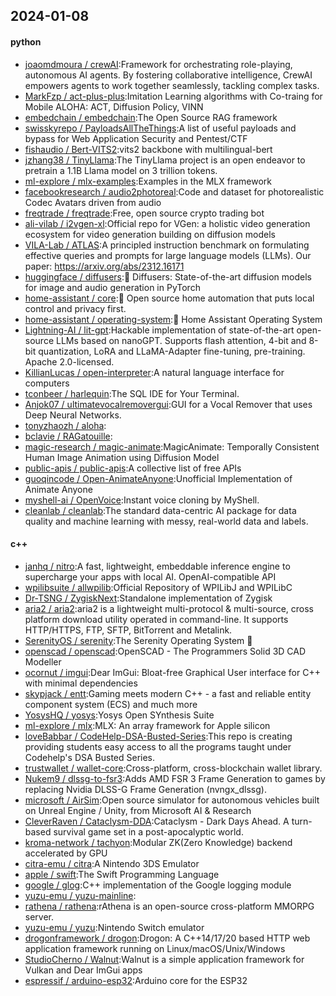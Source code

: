 ## 2024-01-08

#### python
* [joaomdmoura / crewAI](https://github.com/joaomdmoura/crewAI):Framework for orchestrating role-playing, autonomous AI agents. By fostering collaborative intelligence, CrewAI empowers agents to work together seamlessly, tackling complex tasks.
* [MarkFzp / act-plus-plus](https://github.com/MarkFzp/act-plus-plus):Imitation Learning algorithms with Co-traing for Mobile ALOHA: ACT, Diffusion Policy, VINN
* [embedchain / embedchain](https://github.com/embedchain/embedchain):The Open Source RAG framework
* [swisskyrepo / PayloadsAllTheThings](https://github.com/swisskyrepo/PayloadsAllTheThings):A list of useful payloads and bypass for Web Application Security and Pentest/CTF
* [fishaudio / Bert-VITS2](https://github.com/fishaudio/Bert-VITS2):vits2 backbone with multilingual-bert
* [jzhang38 / TinyLlama](https://github.com/jzhang38/TinyLlama):The TinyLlama project is an open endeavor to pretrain a 1.1B Llama model on 3 trillion tokens.
* [ml-explore / mlx-examples](https://github.com/ml-explore/mlx-examples):Examples in the MLX framework
* [facebookresearch / audio2photoreal](https://github.com/facebookresearch/audio2photoreal):Code and dataset for photorealistic Codec Avatars driven from audio
* [freqtrade / freqtrade](https://github.com/freqtrade/freqtrade):Free, open source crypto trading bot
* [ali-vilab / i2vgen-xl](https://github.com/ali-vilab/i2vgen-xl):Official repo for VGen: a holistic video generation ecosystem for video generation building on diffusion models
* [VILA-Lab / ATLAS](https://github.com/VILA-Lab/ATLAS):A principled instruction benchmark on formulating effective queries and prompts for large language models (LLMs). Our paper: https://arxiv.org/abs/2312.16171
* [huggingface / diffusers](https://github.com/huggingface/diffusers):🤗 Diffusers: State-of-the-art diffusion models for image and audio generation in PyTorch
* [home-assistant / core](https://github.com/home-assistant/core):🏡 Open source home automation that puts local control and privacy first.
* [home-assistant / operating-system](https://github.com/home-assistant/operating-system):🔰 Home Assistant Operating System
* [Lightning-AI / lit-gpt](https://github.com/Lightning-AI/lit-gpt):Hackable implementation of state-of-the-art open-source LLMs based on nanoGPT. Supports flash attention, 4-bit and 8-bit quantization, LoRA and LLaMA-Adapter fine-tuning, pre-training. Apache 2.0-licensed.
* [KillianLucas / open-interpreter](https://github.com/KillianLucas/open-interpreter):A natural language interface for computers
* [tconbeer / harlequin](https://github.com/tconbeer/harlequin):The SQL IDE for Your Terminal.
* [Anjok07 / ultimatevocalremovergui](https://github.com/Anjok07/ultimatevocalremovergui):GUI for a Vocal Remover that uses Deep Neural Networks.
* [tonyzhaozh / aloha](https://github.com/tonyzhaozh/aloha):
* [bclavie / RAGatouille](https://github.com/bclavie/RAGatouille):
* [magic-research / magic-animate](https://github.com/magic-research/magic-animate):MagicAnimate: Temporally Consistent Human Image Animation using Diffusion Model
* [public-apis / public-apis](https://github.com/public-apis/public-apis):A collective list of free APIs
* [guoqincode / Open-AnimateAnyone](https://github.com/guoqincode/Open-AnimateAnyone):Unofficial Implementation of Animate Anyone
* [myshell-ai / OpenVoice](https://github.com/myshell-ai/OpenVoice):Instant voice cloning by MyShell.
* [cleanlab / cleanlab](https://github.com/cleanlab/cleanlab):The standard data-centric AI package for data quality and machine learning with messy, real-world data and labels.

#### c++
* [janhq / nitro](https://github.com/janhq/nitro):A fast, lightweight, embeddable inference engine to supercharge your apps with local AI. OpenAI-compatible API
* [wpilibsuite / allwpilib](https://github.com/wpilibsuite/allwpilib):Official Repository of WPILibJ and WPILibC
* [Dr-TSNG / ZygiskNext](https://github.com/Dr-TSNG/ZygiskNext):Standalone implementation of Zygisk
* [aria2 / aria2](https://github.com/aria2/aria2):aria2 is a lightweight multi-protocol & multi-source, cross platform download utility operated in command-line. It supports HTTP/HTTPS, FTP, SFTP, BitTorrent and Metalink.
* [SerenityOS / serenity](https://github.com/SerenityOS/serenity):The Serenity Operating System 🐞
* [openscad / openscad](https://github.com/openscad/openscad):OpenSCAD - The Programmers Solid 3D CAD Modeller
* [ocornut / imgui](https://github.com/ocornut/imgui):Dear ImGui: Bloat-free Graphical User interface for C++ with minimal dependencies
* [skypjack / entt](https://github.com/skypjack/entt):Gaming meets modern C++ - a fast and reliable entity component system (ECS) and much more
* [YosysHQ / yosys](https://github.com/YosysHQ/yosys):Yosys Open SYnthesis Suite
* [ml-explore / mlx](https://github.com/ml-explore/mlx):MLX: An array framework for Apple silicon
* [loveBabbar / CodeHelp-DSA-Busted-Series](https://github.com/loveBabbar/CodeHelp-DSA-Busted-Series):This repo is creating providing students easy access to all the programs taught under Codehelp's DSA Busted Series.
* [trustwallet / wallet-core](https://github.com/trustwallet/wallet-core):Cross-platform, cross-blockchain wallet library.
* [Nukem9 / dlssg-to-fsr3](https://github.com/Nukem9/dlssg-to-fsr3):Adds AMD FSR 3 Frame Generation to games by replacing Nvidia DLSS-G Frame Generation (nvngx_dlssg).
* [microsoft / AirSim](https://github.com/microsoft/AirSim):Open source simulator for autonomous vehicles built on Unreal Engine / Unity, from Microsoft AI & Research
* [CleverRaven / Cataclysm-DDA](https://github.com/CleverRaven/Cataclysm-DDA):Cataclysm - Dark Days Ahead. A turn-based survival game set in a post-apocalyptic world.
* [kroma-network / tachyon](https://github.com/kroma-network/tachyon):Modular ZK(Zero Knowledge) backend accelerated by GPU
* [citra-emu / citra](https://github.com/citra-emu/citra):A Nintendo 3DS Emulator
* [apple / swift](https://github.com/apple/swift):The Swift Programming Language
* [google / glog](https://github.com/google/glog):C++ implementation of the Google logging module
* [yuzu-emu / yuzu-mainline](https://github.com/yuzu-emu/yuzu-mainline):
* [rathena / rathena](https://github.com/rathena/rathena):rAthena is an open-source cross-platform MMORPG server.
* [yuzu-emu / yuzu](https://github.com/yuzu-emu/yuzu):Nintendo Switch emulator
* [drogonframework / drogon](https://github.com/drogonframework/drogon):Drogon: A C++14/17/20 based HTTP web application framework running on Linux/macOS/Unix/Windows
* [StudioCherno / Walnut](https://github.com/StudioCherno/Walnut):Walnut is a simple application framework for Vulkan and Dear ImGui apps
* [espressif / arduino-esp32](https://github.com/espressif/arduino-esp32):Arduino core for the ESP32
